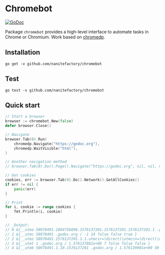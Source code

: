 # Chromebot

[![GoDoc](https://godoc.org/github.com/nanitefactory/chromebot?status.svg)](https://godoc.org/github.com/nanitefactory/chromebot)

Package `chromebot` provides a high-level interface to automate tasks in Chrome or Chromium. Work based on [chromedp](https://github.com/chromedp/chromedp).

## Installation

```Cmd
go get -v github.com/nanitefactory/chromebot
```

## Test

```Cmd
go test -v github.com/nanitefactory/chromebot
```

## Quick start

```Go
// Start a browser
browser := chromebot.New(false)
defer browser.Close()

// Navigate
browser.Tab(0).Run(
    chromedp.Navigate("https://godoc.org"),
    chromedp.WaitVisible("html"),
)

// Another navigation method
// browser.Tab(0).Do().Page().Navigate("https://godoc.org", nil, nil, nil)

// Get cookies
cookies, err := browser.Tab(0).Do().Network().GetAllCookies()
if err != nil {
    panic(err)
}

// Print
for i, cookie := range cookies {
    fmt.Println(i, cookie)
}

// _Output:
// 0 &{__utma 58978491.1884756898.1576137201.1576137201.1576137201.1 .godoc.org / 1.639209201e+09 60 false false false }
// 1 &{__utmc 58978491 .godoc.org / -1 14 false false true }
// 2 &{__utmz 58978491.1576137201.1.1.utmcsr=(direct)|utmccn=(direct)|utmcmd=(none) .godoc.org / 1.591905201e+09 75 false false false }
// 3 &{__utmt 1 .godoc.org / 1.576137801e+09 7 false false false }
// 4 &{__utmb 58978491.1.10.1576137201 .godoc.org / 1.576139001e+09 30 false false false }
```
